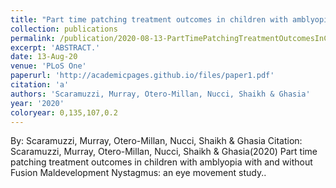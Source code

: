 ```yaml
---
title: "Part time patching treatment outcomes in children with amblyopia with and without Fusion Maldevelopment Nystagmus: an eye movement study."
collection: publications
permalink: /publication/2020-08-13-PartTimePatchingTreatmentOutcomesInChildrenWithAmblyopiaWithAnd
excerpt: 'ABSTRACT.'
date: 13-Aug-20
venue: 'PLoS One'
paperurl: 'http://academicpages.github.io/files/paper1.pdf'
citation: 'a'
authors: 'Scaramuzzi, Murray, Otero-Millan, Nucci, Shaikh & Ghasia'
year: '2020'
coloryear: 0,135,107,0.2
---
```


By: Scaramuzzi, Murray, Otero-Millan, Nucci, Shaikh & Ghasia
Citation: Scaramuzzi, Murray, Otero-Millan, Nucci, Shaikh & Ghasia(2020) Part time patching treatment outcomes in children with amblyopia with and without Fusion Maldevelopment Nystagmus: an eye movement study.. 
